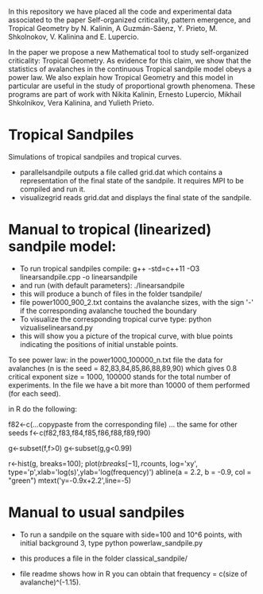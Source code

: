 In this repository we have placed all the code and experimental data associated to the paper Self-organized criticality, pattern emergence, and Tropical Geometry by N. Kalinin, A Guzmán-Sáenz, Y. Prieto, M. Shkolnokov, V. Kalinina and E. Lupercio.

In the paper we propose a new Mathematical tool to study self-organized criticality: Tropical Geometry. As evidence for this claim, we show that the statistics of avalanches in the continuous Tropical sandpile model obeys a power law. We also explain how Tropical Geometry and this model in particular are useful in the study of proportional growth phenomena. These programs are part of work with Nikita Kalinin, Ernesto Lupercio, Mikhail Shkolnikov, Vera Kalinina, and Yulieth Prieto.

# Tropical Sandpiles
Simulations of tropical sandpiles and tropical curves.
 - parallelsandpile outputs a file called grid.dat which contains a representation of the final state of the sandpile. It requires MPI to be compiled and run it.
 - visualizegrid reads grid.dat and displays the final state of the sandpile.


# Manual to tropical (linearized) sandpile model:
- To run tropical sandpiles compile:
g++ -std=c++11 -O3 linearsandpile.cpp -o linearsandpile
- and run (with default parameters):
./linearsandpile
- this will produce a bunch of files in the folder tsandpile/
- file power1000_900_2.txt contains the avalanche sizes, with the sign '-' if the corresponding avalanche touched the boundary
- To visualize the corresponding tropical curve type:
python vizualiselinearsand.py
- this will show you a picture of the tropical curve, with blue points indicating the positions of initial unstable points.


To see power law:
in the power1000_100000_n.txt file the data for avalanches (n is the seed = 82,83,84,85,86,88,89,90)
which gives 0.8 critical exponent
size = 1000, 100000 stands for the total number of experiments.
In the file we have a bit more than 10000 of them performed (for each seed).

in R do the following:

f82<-c(…copypaste from the corresponding file)
... the same for other seeds
f<-c(f82,f83,f84,f85,f86,f88,f89,f90)

g<-subset(f,f>0)
g<-subset(g,g<0.99)

r<-hist(g, breaks=100);
plot(r$breaks[-1], r$counts, log='xy', type='p',xlab='log(s)',ylab='log(frequency)')
abline(a = 2.2, b = -0.9, col = "green")
mtext('y=-0.9x+2.2',line=-5)



# Manual to usual sandpiles
- To run a sandpile on the square with side=100 and 10^6 points, with initial background 3, type
python powerlaw_sandpile.py

- this produces a file in the folder classical_sandpile/
- file readme shows how in R you can obtain that frequency = c(size of avalanche)^(-1.15).


